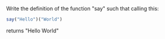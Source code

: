 Write the definition of the function "say" such that calling 
this: 

```javascript
say("Hello")("World")
```

returns "Hello World"